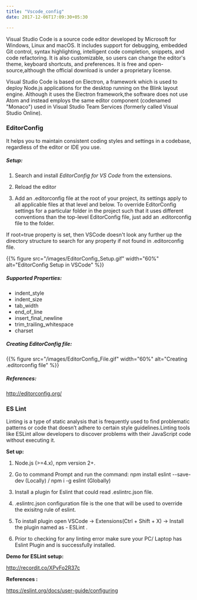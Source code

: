 ```yaml
---
title: "Vscode_config"
date: 2017-12-06T17:09:30+05:30

---
```


Visual Studio Code is a source code editor developed by Microsoft for Windows, Linux and macOS. It includes support for debugging, embedded Git control, syntax highlighting, intelligent code completion, snippets, and code refactoring. It is also customizable, so users can change the editor's theme, keyboard shortcuts, and preferences. It is free and open-source,although the official download is under a proprietary license.

Visual Studio Code is based on Electron, a framework which is used to deploy Node.js applications for the desktop running on the Blink layout engine. Although it uses the Electron framework,the software does not use Atom and instead employs the same editor component (codenamed "Monaco") used in Visual Studio Team Services (formerly called Visual Studio Online).

### EditorConfig<br/>

It helps you to maintain consistent coding styles and settings in a codebase, regardless of the editor or IDE you use.

##### Setup:

1. Search and install <em>EditorConfig for VS Code</em> from the extensions.

2. Reload the editor

3. Add an .editorconfig file at the root of your project, its settings apply to all applicable files at that level and below. To override EditorConfig settings for a particular folder in the project such that it uses different conventions than the top-level EditorConfig file, just add an .editorconfig file to the folder. 

If root=true property is set, then VSCode doesn't look any further up the directory structure to search for any property if not found in .editorconfig file.

{{% figure src="/images/EditorConfig_Setup.gif" width="60%" alt="EditorConfig Setup in VSCode" %}}

##### Supported Properties:
<ul>
	<li>indent_style</li>
	<li>indent_size</li>
	<li>tab_width</li>
	<li>end_of_line</li>
	<li>insert_final_newline</li>
	<li>trim_trailing_whitespace</li>
	<li>charset</li>
</ul>

##### Creating EditorConfig file:
{{% figure src="/images/EditorConfig_File.gif" width="60%" alt="Creating .editorconfig file" %}}

##### References:

http://editorconfig.org/


### ES Lint<br/>

Linting is a type of static analysis that is frequently used to find problematic patterns or code that doesn’t adhere to certain style guidelines.Linting tools like ESLint allow developers to discover problems with their JavaScript code without executing it.

<strong>Set up: </strong>

1.	Node.js (>=4.x), npm version 2+.

2.	Go to command Prompt and run the command:
    npm install eslint --save-dev (Locally) / npm i -g eslint (Globally)
   
3.	Install a plugin for Eslint that could read .eslintrc.json file.

4.	.eslintrc.json  configuration file is the one that will be used to override the         exisitng rule of eslint.
5.	To install plugin open VSCode -> Extensions(Ctrl + Shift + X) -> Install the            plugin named as - ESLint .

6.	Prior to checking for any linting error make sure your PC/ Laptop has Eslint            Plugin and  is successfully installed.

<strong>Demo for ESLint setup: </strong>

http://recordit.co/XPvFo2R37c 

<strong>References :</strong>

https://eslint.org/docs/user-guide/configuring